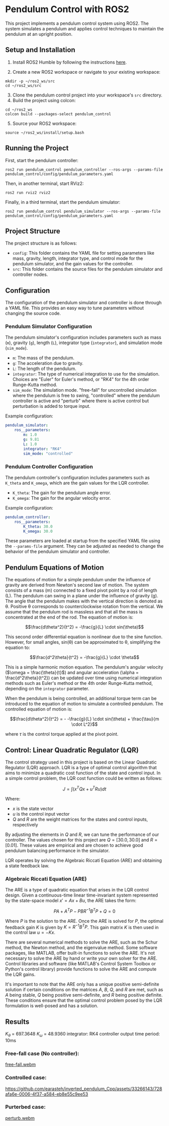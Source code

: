 # Pendulum Control with ROS2

This project implements a pendulum control system using ROS2. The system simulates a pendulum and applies control techniques to maintain the pendulum at an upright position. 

## Setup and Installation

1. Install ROS2 Humble by following the instructions [here](https://docs.ros.org/en/humble/Installation/Ubuntu-Install-Debians.html).

2. Create a new ROS2 workspace or navigate to your existing workspace:
```
mkdir -p ~/ros2_ws/src
cd ~/ros2_ws/src
```
3. Clone the pendulum control project into your workspace's `src` directory.
4. Build the project using colcon:
```
cd ~/ros2_ws
colcon build --packages-select pendulum_control
```
5. Source your ROS2 workspace:
```
source ~/ros2_ws/install/setup.bash
```
## Running the Project

First, start the pendulum controller:
```
ros2 run pendulum_control pendulum_controller --ros-args --params-file pendulum_control/config/pendulum_parameters.yaml
```
Then, in another terminal, start RViz2:
```
ros2 run rviz2 rviz2
```
Finally, in a third terminal, start the pendulum simulator:
```
ros2 run pendulum_control pendulum_simulator --ros-args --params-file pendulum_control/config/pendulum_parameters.yaml
```

## Project Structure

The project structure is as follows:

- `config`: This folder contains the YAML file for setting parameters like mass, gravity, length, integrator type, and control mode for the pendulum simulator, and the gain values for the controller.
- `src`: This folder contains the source files for the pendulum simulator and controller nodes.

## Configuration

The configuration of the pendulum simulator and controller is done through a YAML file. This provides an easy way to tune parameters without changing the source code.

### Pendulum Simulator Configuration

The pendulum simulator's configuration includes parameters such as mass (`m`), gravity (`g`), length (`L`), integrator type (`integrator`), and simulation mode (`sim_mode`).

- `m`: The mass of the pendulum.
- `g`: The acceleration due to gravity.
- `L`: The length of the pendulum.
- `integrator`: The type of numerical integration to use for the simulation. Choices are "Euler" for Euler's method, or "RK4" for the 4th order Runge-Kutta method.
- `sim_mode`: The simulation mode. "free-fall" for uncontrolled simulation where the pendulum is free to swing, "controlled" where the pendulum controller is active and "perturb" where there is active control but perturbation is added to torque input.

Example configuration:

```yaml
pendulum_simulator:
    ros__parameters:
        m: 1.0
        g: 9.81
        L: 1.0
        integrator: "RK4"
        sim_mode: "controlled"
```

### Pendulum Controller Configuration

The pendulum controller's configuration includes parameters such as `K_theta` and `K_omega`, which are the gain values for the LQR controller.

- `K_theta`: The gain for the pendulum angle error.
- `K_omega`: The gain for the angular velocity error.

Example configuration:

```yaml
pendulum_controller:
    ros__parameters:
        K_theta: 30.0
        K_omega: 30.0
```

These parameters are loaded at startup from the specified YAML file using the `--params-file` argument. They can be adjusted as needed to change the behavior of the pendulum simulator and controller.

## Pendulum Equations of Motion
The equations of motion for a simple pendulum under the influence of gravity are derived from Newton's second law of motion. The system consists of a mass (m) connected to a fixed pivot point by a rod of length (L). The pendulum can swing in a plane under the influence of gravity (g).
The angle that the pendulum makes with the vertical direction is denoted as θ. Positive θ corresponds to counterclockwise rotation from the vertical. We assume that the pendulum rod is massless and that all the mass is concentrated at the end of the rod.
The equation of motion is:

```math
\frac{d\theta^2}{t^2} = -\frac{g}{L} \cdot sin(\theta)
```
This second order differential equation is nonlinear due to the sine function. However, for small angles, sin(θ) can be approximated to θ, simplifying the equation to:
```math
\frac{d^2\theta}{t^2} = -\frac{g}{L} \cdot \theta
```
This is a simple harmonic motion equation.
The pendulum's angular velocity ($\omega = \frac{\theta}{t}$) and angular acceleration (\alpha = \frac{d^2\theta}{t^2}) can be updated over time using numerical integration methods such as Euler's method or the 4th order Runge-Kutta method, depending on the `integrator` parameter.

When the pendulum is being controlled, an additional torque term can be introduced to the equation of motion to simulate a controlled pendulum. The controlled equation of motion is:

```math
\frac{d\theta^2}{t^2} = - -\frac{g}{L} \cdot sin(\theta) + \frac{\tau}{m \cdot L^2}
```

where $\tau$ is the control torque applied at the pivot point.

## Control: Linear Quadratic Regulator (LQR)

The control strategy used in this project is based on the Linear Quadratic Regulator (LQR) approach. LQR is a type of optimal control algorithm that aims to minimize a quadratic cost function of the state and control input. In a simple control problem, the LQR cost function could be written as follows:

```math
J = \int (x^TQx + u^TRu) dt
```

Where:
- $x$ is the state vector
- $u$ is the control input vector
- $Q$ and $R$ are the weight matrices for the states and control inputs, respectively

By adjusting the elements in $Q$ and $R$, we can tune the performance of our controller. The values chosen for this project are $Q = [30.0, 30.0]$ and $R = [0.01]$. These values are empirical and are chosen to achieve good pendulum balancing performance in the simulator.

LQR operates by solving the Algebraic Riccati Equation (ARE) and obtaining a state feedback law.

### Algebraic Riccati Equation (ARE)

The ARE is a type of quadratic equation that arises in the LQR control design. Given a continuous-time linear time-invariant system represented by the state-space model $x' = Ax + Bu$, the ARE takes the form:

```math
PA + A^TP - PBR^{-1}B^TP + Q = 0
```

Where $P$ is the solution to the ARE. Once the ARE is solved for $P$, the optimal feedback gain $K$ is given by $K = R^{-1}B^TP$. This gain matrix $K$ is then used in the control law $u = -Kx$.

There are several numerical methods to solve the ARE, such as the Schur method, the Newton method, and the eigenvalue method. Some software packages, like MATLAB, offer built-in functions to solve the ARE. It's not necessary to solve the ARE by hand or write your own solver for the ARE. Control libraries and software (like MATLAB's Control System Toolbox or Python's control library) provide functions to solve the ARE and compute the LQR gains. 

It's important to note that the ARE only has a unique positive semi-definite solution if certain conditions on the matrices $A$, $B$, $Q$, and $R$ are met, such as $A$ being stable, $Q$ being positive semi-definite, and $R$ being positive definite. These conditions ensure that the optimal control problem posed by the LQR formulation is well-posed and has a solution.

## Results
$K_{\theta}$ = 697.3648
$K_{\omega}$ = 48.9360
integrator: RK4
controller output time period: 10ms
### Free-fall case (No controller):
[free-fall.webm](https://github.com/earasteh/inverted_pendulum_Cpp/assets/33266143/59e4bd36-78b0-4260-87ed-9f90c7f1c797)

### Controlled case:

https://github.com/earasteh/inverted_pendulum_Cpp/assets/33266143/728afa6e-0006-4f37-a584-eb8e55c9ee53

### Purterbed case:

[perturb.webm](https://github.com/earasteh/inverted_pendulum_Cpp/assets/33266143/728610c8-6ef5-4bb3-9d98-f256c231cb95)



